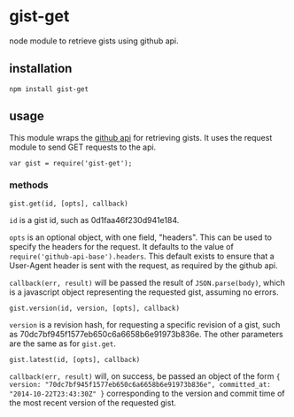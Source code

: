 # gist-get
node module to retrieve gists using github api.

## installation
`npm install gist-get`

## usage
This module wraps the [github api](https://developer.github.com/v3/gists/) for retrieving gists. It uses the request module to send GET requests to the api.

`var gist = require('gist-get');`

### methods

`gist.get(id, [opts], callback)`

`id` is a gist id, such as 0d1faa46f230d941e184.

`opts` is an optional object, with one field, "headers". This can be used to specify the headers for the request. It defaults to the value of `require('github-api-base').headers`. This default exists to ensure that a User-Agent header is sent with the request, as required by the github api.

`callback(err, result)` will be passed the result of `JSON.parse(body)`, which is a javascript object representing the requested gist, assuming no errors.

`gist.version(id, version, [opts], callback)`

`version` is a revision hash, for requesting a specific revision of a gist, such as 70dc7bf945f1577eb650c6a6658b6e91973b836e.
The other parameters are the same as for `gist.get`.

`gist.latest(id, [opts], callback)`

`callback(err, result)` will, on success, be passed an object of the form `{ version: "70dc7bf945f1577eb650c6a6658b6e91973b836e", committed_at: "2014-10-22T23:43:30Z" }` corresponding to the version and commit time of the most recent version of the requested gist.
